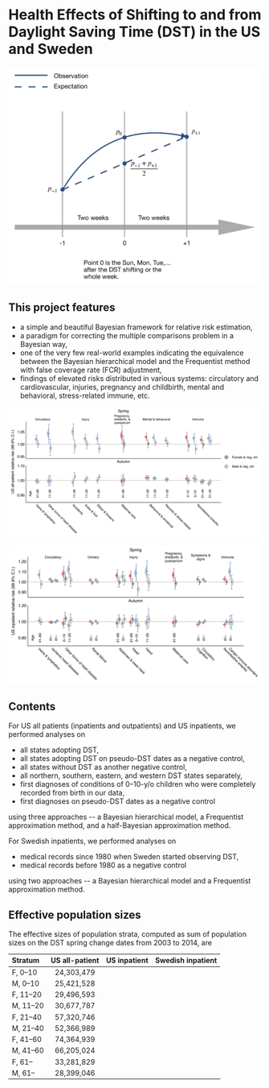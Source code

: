# Health Effects of Shifting to and from Daylight Saving Time (DST) in the US and Sweden

<p align="center">
  <img src="./DST_model.png" width="600">
</p>

## This project features

* a simple and beautiful Bayesian framework for relative risk estimation,
* a paradigm for correcting the multiple comparisons problem in a Bayesian way,
* one of the very few real-world examples indicating the equivalence between the Bayesian hierarchical model and the Frequentist method with false coverage rate (FCR) adjustment, 
* findings of elevated risks distributed in various systems: circulatory and cardiovascular, injuries, pregnancy and childbirth, mental and behavioral, stress-related immune, etc.

<p align="left">
  <img src="./us_allpat.png" width="900">
</p>

<p align="left">
  <img src="./us_inpat.png" width="800">
</p>

## Contents

For US all patients (inpatients and outpatients) and US inpatients, we performed analyses on

* all states adopting DST,
* all states adopting DST on pseudo-DST dates as a negative control,
* all states without DST as another negative control,
* all northern, southern, eastern, and western DST states separately,
* first diagnoses of conditions of 0–10-y/o children who were completely recorded from birth in our data,
* first diagnoses on pseudo-DST dates as a negative control

using three approaches -- a Bayesian hierarchical model, a Frequentist approximation method, and a half-Bayesian approximation method.

For Swedish inpatients, we performed analyses on 

* medical records since 1980 when Sweden started observing DST,
* medical records before 1980 as a negative control

using two approaches -- a Bayesian hierarchical model and a Frequentist approximation method.

## Effective population sizes

The effective sizes of population strata, computed as sum of population sizes on the DST spring change dates from 2003 to 2014, are 

| Stratum       | US all-patient |  US inpatient  | Swedish inpatient |
|:--------------|:--------------:|:--------------:|:--------------:|
| F, 0–10       | 24,303,479       | | |
| M, 0–10       | 25,421,528       | | |
| F, 11–20      | 29,496,593       | | |
| M, 11–20      | 30,677,787       | | |
| F, 21–40      | 57,320,746       | | |
| M, 21–40      | 52,366,989       | | |
| F, 41–60      | 74,364,939       | | |
| M, 41–60      | 66,205,024       | | |
| F, 61–        | 33,281,829       | | |
| M, 61–        | 28,399,046       | | |

